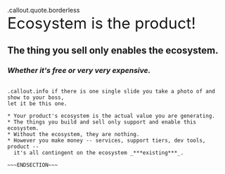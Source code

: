 <!SLIDE center>

.callout.quote.borderless <br><span style="font-size: 2.5em;">Ecosystem is the product!</span>

## The thing you sell only enables the ecosystem.
### *Whether it's free or very very expensive.*

~~~SECTION:notes~~~

.callout.info if there is one single slide you take a photo of and show to your boss,
let it be this one.

* Your product's ecosystem is the actual value you are generating.
* The things you build and sell only support and enable this ecosystem.
* Without the ecosystem, they are nothing.
* However you make money -- services, support tiers, dev tools, product --
  it's all contingent on the ecosystem _***existing***_.

~~~ENDSECTION~~~
